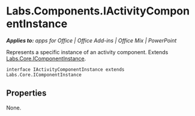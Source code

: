 
# Labs.Components.IActivityComponentInstance

 _**Applies to:** apps for Office | Office Add-ins | Office Mix | PowerPoint_

Represents a specific instance of an activity component. Extends [Labs.Core.IComponentInstance](/reference/office-mix/labs.core.icomponentinstance.md).

```
interface IActivityComponentInstance extends Labs.Core.IComponentInstance
```


## Properties

None.

